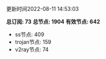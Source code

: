 更新时间2022-08-11 14:53:03

**总订阅: 73**
**总节点: 1904**
**有效节点: 642**
- ss节点: 409
- trojan节点: 159
- v2ray节点: 74
